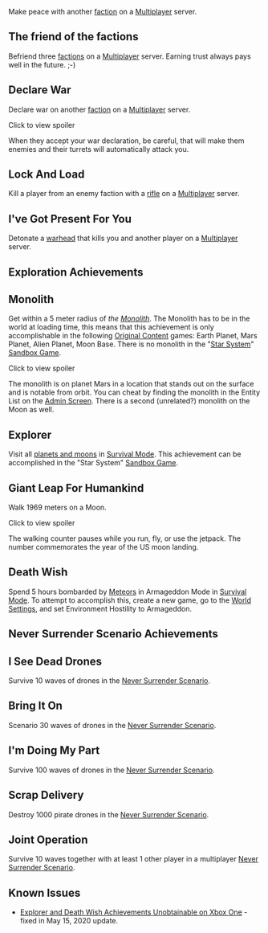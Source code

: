 Make peace with another [faction](https://spaceengineers.wiki.gg/wiki/Faction "Faction") on a [Multiplayer](https://spaceengineers.wiki.gg/wiki/Multiplayer "Multiplayer") server.

## The friend of the factions

Befriend three [factions](https://spaceengineers.wiki.gg/wiki/Faction "Faction") on a [Multiplayer](https://spaceengineers.wiki.gg/wiki/Multiplayer "Multiplayer") server. Earning trust always pays well in the future. ;-)

## Declare War

Declare war on another [faction](https://spaceengineers.wiki.gg/wiki/Faction "Faction") on a [Multiplayer](https://spaceengineers.wiki.gg/wiki/Multiplayer "Multiplayer") server.

Click to view spoiler

When they accept your war declaration, be careful, that will make them enemies and their turrets will automatically attack you.

## Lock And Load

Kill a player from an enemy faction with a [rifle](https://spaceengineers.wiki.gg/wiki/Character_Weapons "Character Weapons") on a [Multiplayer](https://spaceengineers.wiki.gg/wiki/Multiplayer "Multiplayer") server.

## I've Got Present For You

Detonate a [warhead](https://spaceengineers.wiki.gg/wiki/Warhead "Warhead") that kills you and another player on a [Multiplayer](https://spaceengineers.wiki.gg/wiki/Multiplayer "Multiplayer") server.

## Exploration Achievements

## Monolith

Get within a 5 meter radius of _the [Monolith](https://spaceengineers.wiki.gg/wiki/Monolith "Monolith")_. The Monolith has to be in the world at loading time, this means that this achievement is only accomplishable in the following [Original Content](https://spaceengineers.wiki.gg/wiki/Original_Content "Original Content") games: Earth Planet, Mars Planet, Alien Planet, Moon Base. There is no monolith in the "[Star System](https://spaceengineers.wiki.gg/wiki/Star_System_Home_System "Star System Home System")" [Sandbox Game](https://spaceengineers.wiki.gg/wiki/Sandbox_Game "Sandbox Game").

Click to view spoiler

The monolith is on planet Mars in a location that stands out on the surface and is notable from orbit. You can cheat by finding the monolith in the Entity List on the [Admin Screen](https://spaceengineers.wiki.gg/wiki/Admin_Screen "Admin Screen"). There is a second (unrelated?) monolith on the Moon as well.

## Explorer

Visit all [planets and moons](https://spaceengineers.wiki.gg/wiki/Planets "Planets") in [Survival Mode](https://spaceengineers.wiki.gg/wiki/Survival_Mode "Survival Mode"). This achievement can be accomplished in the "Star System" [Sandbox Game](https://spaceengineers.wiki.gg/wiki/Sandbox_Game "Sandbox Game").

## Giant Leap For Humankind

Walk 1969 meters on a Moon.

Click to view spoiler

The walking counter pauses while you run, fly, or use the jetpack. The number commemorates the year of the US moon landing.

## Death Wish

Spend 5 hours bombarded by [Meteors](https://spaceengineers.wiki.gg/wiki/Meteor "Meteor") in Armageddon Mode in [Survival Mode](https://spaceengineers.wiki.gg/wiki/Survival_Mode "Survival Mode"). To attempt to accomplish this, create a new game, go to the [World Settings](https://spaceengineers.wiki.gg/wiki/World_Settings "World Settings"), and set Environment Hostility to Armageddon.

## Never Surrender Scenario Achievements

## I See Dead Drones

Survive 10 waves of drones in the [Never Surrender Scenario](https://spaceengineers.wiki.gg/wiki/Never_Surrender_Scenario "Never Surrender Scenario").

## Bring It On

Scenario 30 waves of drones in the [Never Surrender Scenario](https://spaceengineers.wiki.gg/wiki/Never_Surrender_Scenario "Never Surrender Scenario").

## I'm Doing My Part

Survive 100 waves of drones in the [Never Surrender Scenario](https://spaceengineers.wiki.gg/wiki/Never_Surrender_Scenario "Never Surrender Scenario").

## Scrap Delivery

Destroy 1000 pirate drones in the [Never Surrender Scenario](https://spaceengineers.wiki.gg/wiki/Never_Surrender_Scenario "Never Surrender Scenario").

## Joint Operation

Survive 10 waves together with at least 1 other player in a multiplayer [Never Surrender Scenario](https://spaceengineers.wiki.gg/wiki/Never_Surrender_Scenario "Never Surrender Scenario").

## Known Issues

*   [Explorer and Death Wish Achievements Unobtainable on Xbox One](https://support.keenswh.com/spaceengineers/xbox/topic/explorer-and-death-wish-achievements-unobtainable-on-xbox-one_1) - fixed in May 15, 2020 update.